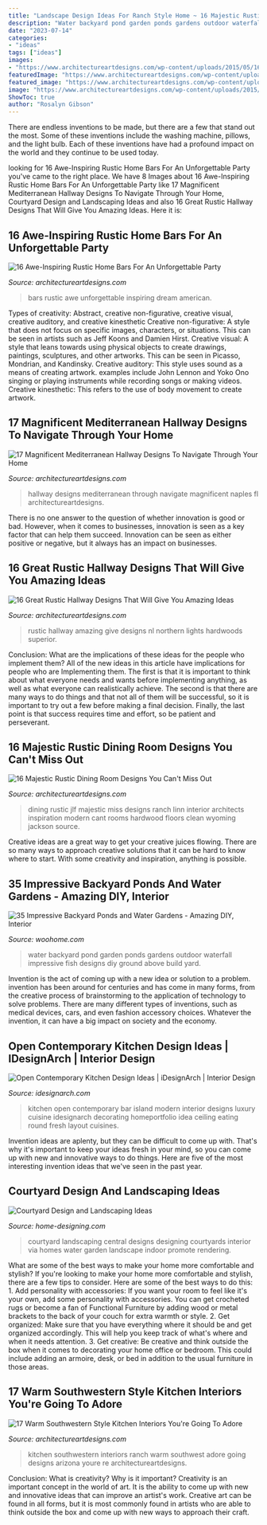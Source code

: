 ```yaml
---
title: "Landscape Design Ideas For Ranch Style Home ~ 16 Majestic Rustic Dining Room Designs You Can&#039;t Miss Out"
description: "Water backyard pond garden ponds gardens outdoor waterfall impressive fish designs diy ground above build yard"
date: "2023-07-14"
categories:
- "ideas"
tags: ["ideas"]
images:
- "https://www.architectureartdesigns.com/wp-content/uploads/2015/05/16-Awe-Inspiring-Rustic-Home-Bars-For-An-Unforgettable-Party-7-630x437.jpg"
featuredImage: "https://www.architectureartdesigns.com/wp-content/uploads/2016/03/17-Warm-Southwestern-Style-Kitchen-Interiors-Youre-Going-To-Adore-10.jpg"
featured_image: "https://www.architectureartdesigns.com/wp-content/uploads/2016/07/17-Magnificent-Mediterranean-Hallway-Designs-To-Navigate-Through-Your-Home-1-630x951.jpg"
image: "https://www.architectureartdesigns.com/wp-content/uploads/2015/05/16-Great-Rustic-Hallway-Designs-That-Will-Give-You-Amazing-Ideas-6.jpg"
ShowToc: true
author: "Rosalyn Gibson"
---
```



There are endless inventions to be made, but there are a few that stand out the most. Some of these inventions include the washing machine, pillows, and the light bulb. Each of these inventions have had a profound impact on the world and they continue to be used today.

	

		
looking for 16 Awe-Inspiring Rustic Home Bars For An Unforgettable Party you've came to the right place. We have 8 Images about 16 Awe-Inspiring Rustic Home Bars For An Unforgettable Party like 17 Magnificent Mediterranean Hallway Designs To Navigate Through Your Home, Courtyard Design and Landscaping Ideas and also 16 Great Rustic Hallway Designs That Will Give You Amazing Ideas. Here it is:
		
    
## 16 Awe-Inspiring Rustic Home Bars For An Unforgettable Party

<img loading=lazy src="https://www.architectureartdesigns.com/wp-content/uploads/2015/05/16-Awe-Inspiring-Rustic-Home-Bars-For-An-Unforgettable-Party-7-630x437.jpg" onerror="this.onerror=null;this.src='https://tse1.mm.bing.net/th?id=OIP.VjWWuR3pV4qdTUUp_qqe5gHaFI&amp;pid=15.1';" alt="16 Awe-Inspiring Rustic Home Bars For An Unforgettable Party">

_Source: architectureartdesigns.com_

>bars rustic awe unforgettable inspiring dream american. 

	

Types of creativity: Abstract, creative non-figurative, creative visual, creative auditory, and creative kinesthetic
Creative non-figurative: A style that does not focus on specific images, characters, or situations. This can be seen in artists such as Jeff Koons and Damien Hirst. Creative visual: A style that leans towards using physical objects to create drawings, paintings, sculptures, and other artworks. This can be seen in Picasso, Mondrian, and Kandinsky. Creative auditory: This style uses sound as a means of creating artwork. examples include John Lennon and Yoko Ono singing or playing instruments while recording songs or making videos. Creative kinesthetic: This refers to the use of body movement to create artwork.

    
## 17 Magnificent Mediterranean Hallway Designs To Navigate Through Your Home

<img loading=lazy src="https://www.architectureartdesigns.com/wp-content/uploads/2016/07/17-Magnificent-Mediterranean-Hallway-Designs-To-Navigate-Through-Your-Home-1-630x951.jpg" onerror="this.onerror=null;this.src='https://tse3.mm.bing.net/th?id=OIP.2EkbRpT8J9yXlcotfWv7xgHaLL&amp;pid=15.1';" alt="17 Magnificent Mediterranean Hallway Designs To Navigate Through Your Home">

_Source: architectureartdesigns.com_

>hallway designs mediterranean through navigate magnificent naples fl architectureartdesigns. 

	

There is no one answer to the question of whether innovation is good or bad. However, when it comes to businesses, innovation is seen as a key factor that can help them succeed. Innovation can be seen as either positive or negative, but it always has an impact on businesses.

    
## 16 Great Rustic Hallway Designs That Will Give You Amazing Ideas

<img loading=lazy src="https://www.architectureartdesigns.com/wp-content/uploads/2015/05/16-Great-Rustic-Hallway-Designs-That-Will-Give-You-Amazing-Ideas-6.jpg" onerror="this.onerror=null;this.src='https://tse4.mm.bing.net/th?id=OIP.vNZscgMsl8k3Q5_ukCgHNQAAAA&amp;pid=15.1';" alt="16 Great Rustic Hallway Designs That Will Give You Amazing Ideas">

_Source: architectureartdesigns.com_

>rustic hallway amazing give designs nl northern lights hardwoods superior. 

	

Conclusion: What are the implications of these ideas for the people who implement them?
All of the new ideas in this article have implications for people who are Implementing them. The first is that it is important to think about what everyone needs and wants before implementing anything, as well as what everyone can realistically achieve. The second is that there are many ways to do things and that not all of them will be successful, so it is important to try out a few before making a final decision. Finally, the last point is that success requires time and effort, so be patient and perseverant.

    
## 16 Majestic Rustic Dining Room Designs You Can&#039;t Miss Out

<img loading=lazy src="https://www.architectureartdesigns.com/wp-content/uploads/2016/08/16-Majestic-Rustic-Dining-Room-Designs-You-Cant-Miss-Out-6.jpg" onerror="this.onerror=null;this.src='https://tse3.mm.bing.net/th?id=OIP.9d1fErsQiS-aALY4gqO45AHaE7&amp;pid=15.1';" alt="16 Majestic Rustic Dining Room Designs You Can&#039;t Miss Out">

_Source: architectureartdesigns.com_

>dining rustic jlf majestic miss designs ranch linn interior architects inspiration modern cant rooms hardwood floors clean wyoming jackson source. 

	

Creative ideas are a great way to get your creative juices flowing. There are so many ways to approach creative solutions that it can be hard to know where to start. With some creativity and inspiration, anything is possible.

    
## 35 Impressive Backyard Ponds And Water Gardens - Amazing DIY, Interior

<img loading=lazy src="http://www.woohome.com/wp-content/uploads/2014/04/backyard-pond-water-garden-34.jpg" onerror="this.onerror=null;this.src='https://tse3.mm.bing.net/th?id=OIP.HqIs8JL5ShHhq5MjyG0ddQHaJ4&amp;pid=15.1';" alt="35 Impressive Backyard Ponds and Water Gardens - Amazing DIY, Interior">

_Source: woohome.com_

>water backyard pond garden ponds gardens outdoor waterfall impressive fish designs diy ground above build yard. 

	

Invention is the act of coming up with a new idea or solution to a problem. invention has been around for centuries and has come in many forms, from the creative process of brainstorming to the application of technology to solve problems. There are many different types of inventions, such as medical devices, cars, and even fashion accessory choices. Whatever the invention, it can have a big impact on society and the economy.

    
## Open Contemporary Kitchen Design Ideas | IDesignArch | Interior Design

<img loading=lazy src="https://www.idesignarch.com/wp-content/uploads/Open-Contemporary-Kitchen-Design_7.jpg" onerror="this.onerror=null;this.src='https://tse1.mm.bing.net/th?id=OIP.eGyX9EnznTq5KhKiIGcOCAHaFs&amp;pid=15.1';" alt="Open Contemporary Kitchen Design Ideas | iDesignArch | Interior Design">

_Source: idesignarch.com_

>kitchen open contemporary bar island modern interior designs luxury cuisine idesignarch decorating homeportfolio idea ceiling eating round fresh layout cuisines. 

	

Invention ideas are aplenty, but they can be difficult to come up with. That's why it's important to keep your ideas fresh in your mind, so you can come up with new and innovative ways to do things. Here are five of the most interesting invention ideas that we've seen in the past year.

    
## Courtyard Design And Landscaping Ideas

<img loading=lazy src="http://cdn.home-designing.com/wp-content/uploads/2010/10/Central-Courtyard-beautiful-designs-by-Zorrodesigns.jpg" onerror="this.onerror=null;this.src='https://tse1.mm.bing.net/th?id=OIP.00AVED_9FoX5MxL9r3ZxVgHaLH&amp;pid=15.1';" alt="Courtyard Design and Landscaping Ideas">

_Source: home-designing.com_

>courtyard landscaping central designs designing courtyards interior via homes water garden landscape indoor promote rendering. 

	

What are some of the best ways to make your home more comfortable and stylish?
If you're looking to make your home more comfortable and stylish, there are a few tips to consider. Here are some of the best ways to do this: 1. Add personality with accessories: If you want your room to feel like it's your own, add some personality with accessories. You can get crocheted rugs or become a fan of Functional Furniture by adding wood or metal brackets to the back of your couch for extra warmth or style. 2. Get organized: Make sure that you have everything where it should be and get organized accordingly. This will help you keep track of what's where and when it needs attention. 3. Get creative: Be creative and think outside the box when it comes to decorating your home office or bedroom. This could include adding an armoire, desk, or bed in addition to the usual furniture in those areas. 
    
## 17 Warm Southwestern Style Kitchen Interiors You&#039;re Going To Adore

<img loading=lazy src="https://www.architectureartdesigns.com/wp-content/uploads/2016/03/17-Warm-Southwestern-Style-Kitchen-Interiors-Youre-Going-To-Adore-10.jpg" onerror="this.onerror=null;this.src='https://tse1.mm.bing.net/th?id=OIP.lG-4MqdYYWOXLOeg3QnDrAHaE_&amp;pid=15.1';" alt="17 Warm Southwestern Style Kitchen Interiors You&#039;re Going To Adore">

_Source: architectureartdesigns.com_

>kitchen southwestern interiors ranch warm southwest adore going designs arizona youre re architectureartdesigns. 

	

Conclusion: What is creativity? Why is it important?
Creativity is an important concept in the world of art. It is the ability to come up with new and innovative ideas that can improve an artist's work. Creative art can be found in all forms, but it is most commonly found in artists who are able to think outside the box and come up with new ways to approach their craft.

